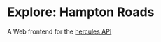 Explore: Hampton Roads
======================
A Web frontend for the [hercules API](https://github.com/Code4HR/hercules)


